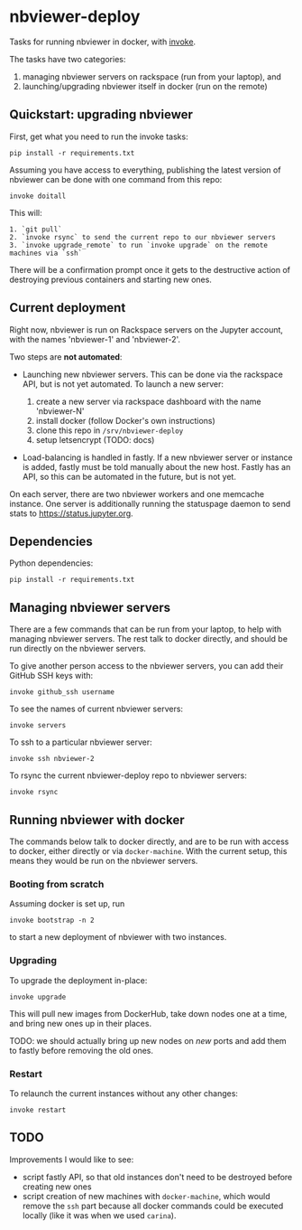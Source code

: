 # nbviewer-deploy

Tasks for running nbviewer in docker, with [invoke](http://pyinvoke.org).

The tasks have two categories:

1. managing nbviewer servers on rackspace (run from your laptop), and
2. launching/upgrading nbviewer itself in docker (run on the remote)

## Quickstart: upgrading nbviewer

First, get what you need to run the invoke tasks:

    pip install -r requirements.txt

Assuming you have access to everything,
publishing the latest version of nbviewer can be done with one command from this repo:

    invoke doitall

This will:

    1. `git pull`
    2. `invoke rsync` to send the current repo to our nbviewer servers
    3. `invoke upgrade_remote` to run `invoke upgrade` on the remote machines via `ssh`

There will be a confirmation prompt once it gets to the destructive action of destroying previous containers and starting new ones.

## Current deployment

Right now, nbviewer is run on Rackspace servers on the Jupyter account, with the names 'nbviewer-1' and 'nbviewer-2'.

Two steps are **not automated**:

- Launching new nbviewer servers. This can be done via the rackspace API, but is not yet automated.
  To launch a new server:
  
  1. create a new server via rackspace dashboard with the name 'nbviewer-N'
  2. install docker (follow Docker's own instructions)
  3. clone this repo in `/srv/nbviewer-deploy`
  4. setup letsencrypt (TODO: docs)
- Load-balancing is handled in fastly. If a new nbviewer server or instance is added, fastly must be
  told manually about the new host. Fastly has an API, so this can be automated in the future, but
  is not yet.

On each server, there are two nbviewer workers and one memcache instance. One server is additionally running the statuspage daemon to send stats to https://status.jupyter.org.

## Dependencies

Python dependencies:

    pip install -r requirements.txt


## Managing nbviewer servers

There are a few commands that can be run from your laptop,
to help with managing nbviewer servers.
The rest talk to docker directly, and should be run directly on the nbviewer servers.

To give another person access to the nbviewer servers,
you can add their GitHub SSH keys with:

    invoke github_ssh username

To see the names of current nbviewer servers:

    invoke servers

To ssh to a particular nbviewer server:

    invoke ssh nbviewer-2

To rsync the current nbviewer-deploy repo to nbviewer servers:

    invoke rsync


## Running nbviewer with docker

The commands below talk to docker directly, and are to be run with access
to docker, either directly or via `docker-machine`.
With the current setup, this means they would be run on the nbviewer servers.

### Booting from scratch

Assuming docker is set up, run

```
invoke bootstrap -n 2
```

to start a new deployment of nbviewer with two instances.


### Upgrading

To upgrade the deployment in-place:

```
invoke upgrade
```

This will pull new images from DockerHub, take down nodes one at a time, and bring new ones up in their places.

TODO: we should actually bring up new nodes on *new* ports and add them to fastly before removing the old ones.

### Restart

To relaunch the current instances without any other changes:

```
invoke restart
```


## TODO

Improvements I would like to see:

- script fastly API, so that old instances don't need to be destroyed before creating new ones
- script creation of new machines with `docker-machine`,
  which would remove the `ssh` part because all docker commands could be executed locally
  (like it was when we used `carina`).
